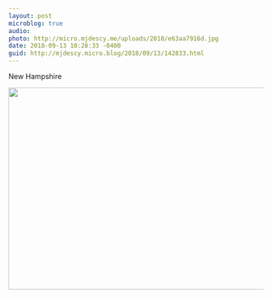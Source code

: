 ```yaml
---
layout: post
microblog: true
audio: 
photo: http://micro.mjdescy.me/uploads/2018/e63aa7916d.jpg
date: 2018-09-13 10:28:33 -0400
guid: http://mjdescy.micro.blog/2018/09/13/142833.html
---
```

New Hampshire

<img src="http://micro.mjdescy.me/uploads/2018/e63aa7916d.jpg" width="600" height="400" />
